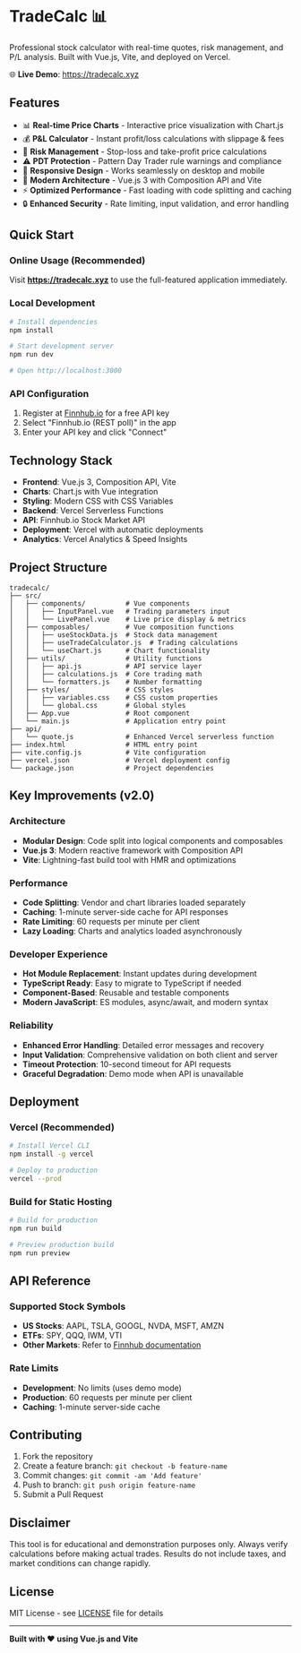# TradeCalc 📊

Professional stock calculator with real-time quotes, risk management, and P/L analysis. Built with Vue.js, Vite, and deployed on Vercel.

🌐 **Live Demo**: https://tradecalc.xyz

## Features

- 📊 **Real-time Price Charts** - Interactive price visualization with Chart.js
- 💰 **P&L Calculator** - Instant profit/loss calculations with slippage & fees
- 🎯 **Risk Management** - Stop-loss and take-profit price calculations
- ⚠️ **PDT Protection** - Pattern Day Trader rule warnings and compliance
- 📱 **Responsive Design** - Works seamlessly on desktop and mobile
- 🚀 **Modern Architecture** - Vue.js 3 with Composition API and Vite
- ⚡ **Optimized Performance** - Fast loading with code splitting and caching
- 🔒 **Enhanced Security** - Rate limiting, input validation, and error handling

## Quick Start

### Online Usage (Recommended)
Visit **https://tradecalc.xyz** to use the full-featured application immediately.

### Local Development

```bash
# Install dependencies
npm install

# Start development server
npm run dev

# Open http://localhost:3000
```

### API Configuration
1. Register at [Finnhub.io](https://finnhub.io) for a free API key
2. Select "Finnhub.io (REST poll)" in the app
3. Enter your API key and click "Connect"

## Technology Stack

- **Frontend**: Vue.js 3, Composition API, Vite
- **Charts**: Chart.js with Vue integration
- **Styling**: Modern CSS with CSS Variables
- **Backend**: Vercel Serverless Functions
- **API**: Finnhub.io Stock Market API
- **Deployment**: Vercel with automatic deployments
- **Analytics**: Vercel Analytics & Speed Insights

## Project Structure

```
tradecalc/
├── src/
│   ├── components/          # Vue components
│   │   ├── InputPanel.vue   # Trading parameters input
│   │   └── LivePanel.vue    # Live price display & metrics
│   ├── composables/         # Vue composition functions
│   │   ├── useStockData.js  # Stock data management
│   │   ├── useTradeCalculator.js  # Trading calculations
│   │   └── useChart.js      # Chart functionality
│   ├── utils/               # Utility functions
│   │   ├── api.js           # API service layer
│   │   ├── calculations.js  # Core trading math
│   │   └── formatters.js    # Number formatting
│   ├── styles/              # CSS styles
│   │   ├── variables.css    # CSS custom properties
│   │   └── global.css       # Global styles
│   ├── App.vue              # Root component
│   └── main.js              # Application entry point
├── api/
│   └── quote.js             # Enhanced Vercel serverless function
├── index.html               # HTML entry point
├── vite.config.js           # Vite configuration
├── vercel.json              # Vercel deployment config
└── package.json             # Project dependencies
```

## Key Improvements (v2.0)

### Architecture
- **Modular Design**: Code split into logical components and composables
- **Vue.js 3**: Modern reactive framework with Composition API
- **Vite**: Lightning-fast build tool with HMR and optimizations

### Performance
- **Code Splitting**: Vendor and chart libraries loaded separately
- **Caching**: 1-minute server-side cache for API responses
- **Rate Limiting**: 60 requests per minute per client
- **Lazy Loading**: Charts and analytics loaded asynchronously

### Developer Experience
- **Hot Module Replacement**: Instant updates during development
- **TypeScript Ready**: Easy to migrate to TypeScript if needed
- **Component-Based**: Reusable and testable components
- **Modern JavaScript**: ES modules, async/await, and modern syntax

### Reliability
- **Enhanced Error Handling**: Detailed error messages and recovery
- **Input Validation**: Comprehensive validation on both client and server
- **Timeout Protection**: 10-second timeout for API requests
- **Graceful Degradation**: Demo mode when API is unavailable

## Deployment

### Vercel (Recommended)
```bash
# Install Vercel CLI
npm install -g vercel

# Deploy to production
vercel --prod
```

### Build for Static Hosting
```bash
# Build for production
npm run build

# Preview production build
npm run preview
```

## API Reference

### Supported Stock Symbols
- **US Stocks**: AAPL, TSLA, GOOGL, NVDA, MSFT, AMZN
- **ETFs**: SPY, QQQ, IWM, VTI
- **Other Markets**: Refer to [Finnhub documentation](https://finnhub.io/docs/api)

### Rate Limits
- **Development**: No limits (uses demo mode)
- **Production**: 60 requests per minute per client
- **Caching**: 1-minute server-side cache

## Contributing

1. Fork the repository
2. Create a feature branch: `git checkout -b feature-name`
3. Commit changes: `git commit -am 'Add feature'`
4. Push to branch: `git push origin feature-name`
5. Submit a Pull Request

## Disclaimer

This tool is for educational and demonstration purposes only. Always verify calculations before making actual trades. Results do not include taxes, and market conditions can change rapidly.

## License

MIT License - see [LICENSE](LICENSE) file for details

---

**Built with ❤️ using Vue.js and Vite**

